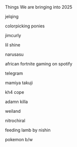 Things We are bringing into 2025

jelqing

colorpicking ponies

jimcurly

lil shine 

narusasu

african fortnite gaming on spotify 

telegram

mamiya takuji

kh4 cope

adamn killa

weiland

nitrochiral 

feeding lamb by nishin

pokemon b/w
